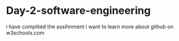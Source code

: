 # Day-2-software-engineering
i have complited the assihnment 
i want to learn more about github on w3schools.com
